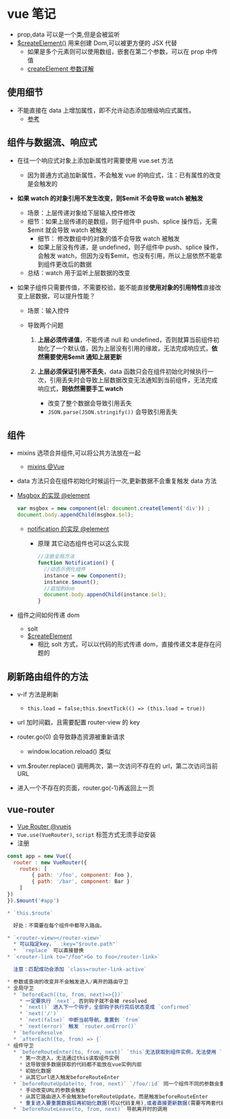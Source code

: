 # vue 笔记

- prop,data 可以是一个类,但是会被监听
- [\$createElement()](https://cn.vuejs.org/v2/guide/render-function.html#createElement-%E5%8F%82%E6%95%B0) 用来创建 Dom,可以被更方便的 JSX 代替
  - 如果是多个元素则可以使用数组，嵌套在第二个参数，可以在 prop 中传值
  - [createElement 参数详解](https://blog.csdn.net/a460550542/article/details/90600008)

## 使用细节

- 不能直接在 data 上增加属性，即不允许动态添加根级响应式属性。
  - [参考](https://segmentfault.com/q/1010000008472683)

## 组件与数据流、响应式

- 在往一个响应式对象上添加新属性时需要使用 vue.set 方法
  - 因为普通方式追加新属性，不会触发 vue 的响应式，注：已有属性的改变是会触发的
- **如果 watch 的对象引用不发生改变，则\$emit 不会导致 watch 被触发**

  - 场景：上层传递对象给下层输入控件修改
  - 细节：如果上层传递的是数组，则子组件中 push、splice 操作后，无需\$emit 就会导致 watch 被触发
    - 细节： 修改数组中的对象的值不会导致 watch 被触发
    - 如果上层没有传递，是 undefined，则子组件中 push、splice 操作，会触发 watch，但因为没有\$emit，也没有引用，所以上层依然不能拿到组件更改后的数据
  - 总结：watch 用于监听上层数据的改变

- 如果子组件只需要传值，不需要校验，能不能直接**使用对象的引用特性**直接改变上层数据，可以提升性能？

  - 场景：输入控件
  - 导致两个问题

    1. **上层必须传递值**，不能传递 null 和 undefined，否则就算当前组件初始化了一个默认值，因为上层没有引用的缘故，无法完成响应式，**依然需要使用\$emit 通知上层更新**
    2. **上层必须保证引用不丢失**，data 函数只会在组件初始化时候执行一次，引用丢失时会导致上层数据改变无法通知到当前组件，无法完成响应式，**则依然需要手工 watch**

       - 改变了整个数据会导致引用丢失
       - `JSON.parse(JSON.stringify())` 会导致引用丢失

## 组件

- mixins 选项合并组件,可以将公共方法放在一起
  - [mixins @Vue](https://cn.vuejs.org/v2/guide/mixins.html)
- data 方法只会在组件初始化时候运行一次,更新数据不会重复触发 data 方法
- [Msgbox 的实现 @element](https://github.com/ElemeFE/element/blob/059448bf7dee7200c3413cf9d4546fd442e63de7/packages/message-box/src/main.js#L17)

  ```js
  var msgbox = new component(el: document.createElement('div')) ;
  document.body.appendChild(msgbox.$el);
  ```

  - [notification 的实现 @element](https://github.com/ElemeFE/element/blob/ec3326e0bc7e30d2da8ecea21732eff09726ed7f/packages/notification/src/main.js)

    - 原理 其它动态组件也可以这么实现

      ```js
      //注册全局方法
      function Notification() {
        //动态示例化组件
        instance = new Component();
        instance.$mount();
        //追加到dom
        document.body.appendChild(instance.$el);
      }
      ```

- 组件之间如何传递 dom
  - solt
  - [\$createElement](https://www.jianshu.com/p/84cd41a5009c)
    - 相比 solt 方式，可以以代码的形式传递 dom，直接传递文本是存在问题的

## 刷新路由组件的方法

- v-if 方法是刷新

  - `this.load = false;this.$nextTick(() => (this.load = true))`

- url 加时间戳，且需要配置 router-view 的 key
- router.go(0) 会导致静态资源被重新请求
  - window.location.reload() 类似
- vm.\$router.replace() 调用两次，第一次访问不存在的 url，第二次访问当前 URL
- 进入一个不存在的页面，router.go(-1)再返回上一页

## vue-router

- [Vue Router @vuejs](https://router.vuejs.org/zh/)
- `Vue.use(VueRouter)`, `script` 标签方式无须手动安装
- 注册

```js
const app = new Vue({
  router : new VueRouter({
    routes: [
        { path: '/foo', component: Foo },
        { path: '/bar', component: Bar }
    ]
})
}).$mount('#app')

* `this.$route`

  好处：不需要在每个组件中都导入路由。

* `<router-view></router-view>`
  * 可以指定key，` :key="$route.path"`
  *  `replace` 可以直接替换
* `<router-link to="/foo">Go to Foo</router-link>`

  注意：匹配成功会添加 `class=router-link-active`

* 参数或查询的改变并不会触发进入/离开的路由守卫
* 全局守卫
  * `beforeEach((to, from, next)=>{})`
    * 一定要执行 `next`, 否则钩子就不会被 resolved
    * `next()` 进入下一个钩子，全部钩子执行完后状态变成 `confirmed`
    * `next('/')`
    * `next(false)` 中断当前导航，重置到 `from`
    * `next(error)` 触发 `router.onError()`
  * `beforeResolve`
  * `afterEach((to, from) => {`
* 组件守卫
  * `beforeRouteEnter(to, from, next)` `this`无法获取到组件实例，无法使用 `this`
    * 第一次进入，无法通过this读取组件实例
    * 这导致很多数据获取的代码都不能放在vue实例内部
    * 初始化数据
    * 从其它url进入触发beforeRouteEnter
  * `beforeRouteUpdate(to, from, next)` `/foo/:id` 同一个组件不同的参数会重新渲染
    * 手动改变URL的参数会触发
    * 从其它路由进入不会触发beforeRouteUpdate，而是触发beforeRouteEnter
    * 重复进入要重置数据后再初始化数据(可以代码复用),或者直接更新数据(需要写两套代码)
  * `beforeRouteLeave(to, from, next)` 导航离开时的调用
```
